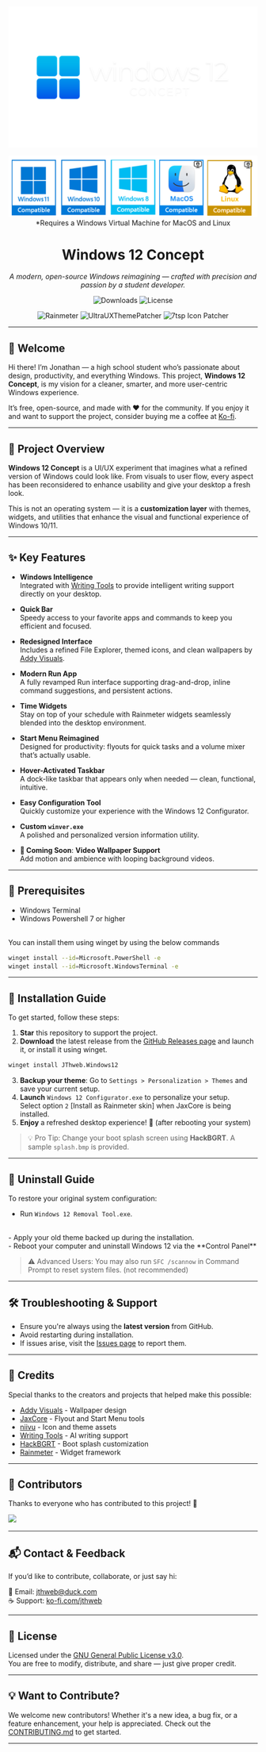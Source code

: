 <p align="center">
  <img src="banner.png" alt="Windows 12 Concept Banner">
</p>
<p align="center">
  <img src="compatible.png" alt="Compatible with Windows">
  *Requires a Windows Virtual Machine for MacOS and Linux
</p>

<h1 align="center">Windows 12 Concept</h1>
<p align="center"><em>A modern, open-source Windows reimagining — crafted with precision and passion by a student developer.</em></p>

<p align="center">
  <!-- Project Stats -->
  <img src="https://img.shields.io/github/downloads/jthweb/windows-12/total?style=flat-square&logo=github&color=success" alt="Downloads">
  <img src="https://img.shields.io/github/license/jthweb/windows-12?style=flat-square&logo=open-source-initiative&color=blue" alt="License">
</p>

<p align="center">
  <!-- Tools Used -->
  <img src="https://img.shields.io/badge/Rainmeter-Desktop%20Widgets-blue?style=flat-square&logo=rainmeter" alt="Rainmeter">
  <img src="https://img.shields.io/badge/UltraUXThemePatcher-Theme%20Support-orange?style=flat-square&logo=visual-studio-code" alt="UltraUXThemePatcher">
  <img src="https://img.shields.io/badge/7tsp-Icon%20Patcher-yellow?style=flat-square&logo=icons8" alt="7tsp Icon Patcher">
</p>

---

## 👋 Welcome

Hi there! I’m Jonathan — a high school student who’s passionate about design, productivity, and everything Windows. This project, **Windows 12 Concept**, is my vision for a cleaner, smarter, and more user-centric Windows experience.

It’s free, open-source, and made with ❤️ for the community. If you enjoy it and want to support the project, consider buying me a coffee at [Ko-fi](https://ko-fi.com/jthweb).

---

## 📍 Project Overview

**Windows 12 Concept** is a UI/UX experiment that imagines what a refined version of Windows could look like. From visuals to user flow, every aspect has been reconsidered to enhance usability and give your desktop a fresh look.

This is not an operating system — it is a **customization layer** with themes, widgets, and utilities that enhance the visual and functional experience of Windows 10/11.

---

## ✨ Key Features

- **Windows Intelligence**  
  Integrated with [Writing Tools](https://github.com/theJayTea/WritingTools) to provide intelligent writing support directly on your desktop.

- **Quick Bar**  
  Speedy access to your favorite apps and commands to keep you efficient and focused.

- **Redesigned Interface**  
  Includes a refined File Explorer, themed icons, and clean wallpapers by [Addy Visuals](https://youtube.com/@addyvisuals).

- **Modern Run App**  
  A fully revamped Run interface supporting drag-and-drop, inline command suggestions, and persistent actions.

- **Time Widgets**  
  Stay on top of your schedule with Rainmeter widgets seamlessly blended into the desktop environment.

- **Start Menu Reimagined**  
  Designed for productivity: flyouts for quick tasks and a volume mixer that’s actually usable.

- **Hover-Activated Taskbar**  
  A dock-like taskbar that appears only when needed — clean, functional, intuitive.

- **Easy Configuration Tool**  
  Quickly customize your experience with the Windows 12 Configurator.

- **Custom `winver.exe`**  
  A polished and personalized version information utility.

- **🎥 Coming Soon**: **Video Wallpaper Support**  
  Add motion and ambience with looping background videos.

---

## 📜 Prerequisites

- Windows Terminal
- Windows Powershell 7 or higher
<br>
You can install them using winget by using the below commands

```bash
winget install --id=Microsoft.PowerShell -e
winget install --id=Microsoft.WindowsTerminal -e
```

---

## 🚀 Installation Guide

To get started, follow these steps:

1. **Star** this repository to support the project.<br>
2. **Download** the latest release from the [GitHub Releases page](https://github.com/jthweb/Windows-12/releases) and launch it, or install it using winget.<br>

```bash
winget install JThweb.Windows12
```

3. **Backup your theme**: Go to `Settings > Personalization > Themes` and save your current setup.<br>
4. **Launch** `Windows 12 Configurator.exe` to personalize your setup. <br>
Select option `2` [Install as Rainmeter skin] when JaxCore is being installed.
5. **Enjoy** a refreshed desktop experience! 🚀 (after rebooting your system)<br>

> 💡 Pro Tip: Change your boot splash screen using **HackBGRT**. A sample `splash.bmp` is provided.

---

## 🔄 Uninstall Guide

To restore your original system configuration:

- Run `Windows 12 Removal Tool.exe`.
<br>
- Apply your old theme backed up during the installation.
<br>
- Reboot your computer and uninstall Windows 12 via the **Control Panel**


> ⚠️ Advanced Users: You may also run `SFC /scannow` in Command Prompt to reset system files. (not recommended)

---

## 🛠 Troubleshooting & Support

- Ensure you're always using the **latest version** from GitHub.
- Avoid restarting during installation.
- If issues arise, visit the [Issues page](https://github.com/jthweb/windows-12/issues) to report them.

---

## 🙌 Credits

Special thanks to the creators and projects that helped make this possible:

- [Addy Visuals](https://youtube.com/@addyvisuals) - Wallpaper design
- [JaxCore](https://github.com/jaxcore) - Flyout and Start Menu tools
- [niivu](https://deviantart.com/niivu) - Icon and theme assets
- [Writing Tools](https://github.com/theJayTea/WritingTools) - AI writing support
- [HackBGRT](https://github.com/Metabolix) - Boot splash customization
- [Rainmeter](https://www.rainmeter.net) - Widget framework

---

## 👥 Contributors

Thanks to everyone who has contributed to this project! 💙

<a href="https://github.com/jthweb/windows-12/graphs/contributors">
  <img src="https://contrib.rocks/image?repo=jthweb/windows-12" />
</a>

---

## 📬 Contact & Feedback

If you’d like to contribute, collaborate, or just say hi:

📧 Email: [jthweb@duck.com](mailto:jthweb@duck.com)  
☕ Support: [ko-fi.com/jthweb](https://ko-fi.com/jthweb)

---

## 📄 License

Licensed under the [GNU General Public License v3.0](LICENSE).  
You are free to modify, distribute, and share — just give proper credit.

---

## 💡 Want to Contribute?

We welcome new contributors! Whether it's a new idea, a bug fix, or a feature enhancement, your help is appreciated. Check out the [CONTRIBUTING.md](CONTRIBUTING.md) to get started.

---

